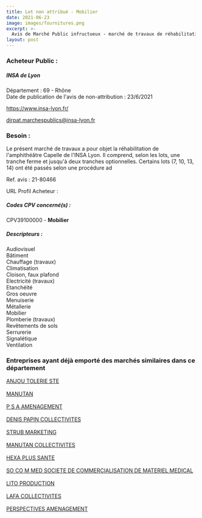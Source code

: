 ```yaml
---
title: Lot non attribué - Mobilier
date: 2021-06-23
image: images/fournitures.png
excerpt: >-
  Avis de Marché Public infructueux - marché de travaux de réhabilitation de l'amphithéâtre capelle de l insa lyon
layout: post
---
```


### Acheteur Public :
##### INSA de Lyon
Département : 69 - Rhône<br/>
Date de publication de l'avis de non-attribution : 23/6/2021


https://www.insa-lyon.fr/

dirpat.marchespublics@insa-lyon.fr


### Besoin :

Le présent marché de travaux a pour objet la réhabilitation de l'amphithéâtre Capelle de l'INSA Lyon. Il comprend, selon les lots, une tranche ferme et jusqu'à deux tranches optionnelles. Certains lots (7, 10, 13, 14) ont été passés selon une procédure ad

Ref. avis : 21-80466

URL Profil Acheteur : 

##### Codes CPV concerné(s) :
CPV39100000 - **Mobilier** <br/>

##### Descripteurs :
Audiovisuel <br/>
Bâtiment <br/>
Chauffage (travaux) <br/>
Climatisation <br/>
Cloison, faux plafond <br/>
Electricité (travaux) <br/>
Etanchéité <br/>
Gros oeuvre <br/>
Menuiserie <br/>
Métallerie <br/>
Mobilier <br/>
Plomberie (travaux) <br/>
Revêtements de sols <br/>
Serrurerie <br/>
Signalétique <br/>
Ventilation <br/>

### Entreprises ayant déjà emporté des marchés similaires dans ce département
<a href="/entreprise-543/siren-066200668">ANJOU TOLERIE STE</a><br/><br/>
<a href="/entreprise-548/siren-334668852">MANUTAN</a><br/><br/>
<a href="/entreprise-549/siren-341394302">P S A AMENAGEMENT</a><br/><br/>
<a href="/entreprise-552/siren-383653938">DENIS PAPIN COLLECTIVITES</a><br/><br/>
<a href="/entreprise-553/siren-390377125">STRUB MARKETING</a><br/><br/>
<a href="/entreprise-555/siren-402673560">MANUTAN COLLECTIVITES</a><br/><br/>
<a href="/entreprise-557/siren-412837262">HEXA PLUS SANTE</a><br/><br/>
<a href="/entreprise-564/siren-482808375">SO CO M MED SOCIETE DE COMMERCIALISATION DE MATERIEL MEDICAL</a><br/><br/>
<a href="/entreprise-566/siren-489990416">LITO PRODUCTION</a><br/><br/>
<a href="/entreprise-574/siren-749981684">LAFA COLLECTIVITES</a><br/><br/>
<a href="/entreprise-578/siren-811049261">PERSPECTIVES AMENAGEMENT</a><br/><br/>
